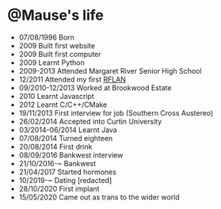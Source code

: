@Mause's life
===============

- 07/08/1996 Born
- 2009 Built first website
- 2009 Built first computer
- 2009 Learnt Python
- 2009-2013 Attended Margaret River Senior High School
- 12/2011 Attended my first [RFLAN](http://rflan.org)
- 09/2010-12/2013 Worked at Brookwood Estate
- 2010 Learnt Javascript
- 2012 Learnt C/C++/CMake
- 19/11/2013 First interview for job (Southern Cross Austereo)
- 26/02/2014 Accepted into Curtin University
- 03/2014-06/2014 Learnt Java
- 07/08/2014 Turned eighteen
- 20/08/2014 First drink
- 08/09/2016 Bankwest interview
- 21/10/2016-~ Bankwest
- 21/04/2017 Started hormones
- 10/2019-~ Dating [redacted]
- 28/10/2020 First implant
- 15/05/2020 Came out as trans to the wider world

